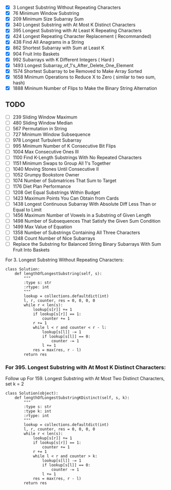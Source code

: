 - [x] 3     Longest Substring Without Repeating Characters		  	  
- [x] 76    Minimum Window Substring			  	  
- [x] 209   Minimum Size Subarray Sum
- [x] 340   Longest Substring with At Most K Distinct Characters   
- [x] 395   Longest Substring with At Least K Repeating Characters			  
- [x] 424   Longest Repeating Character Replacement			  ( Recommanded) 
- [x] 438   Find All Anagrams in a String
- [x] 862   Shortest Subarray with Sum at Least K
- [x] 904   Fruit Into Baskets
- [x] 992   Subarrays with K Different Integers  ( Hard )
- [x] 1493  Longest Subarray_of_1's_After_Delete_One_Element 
- [x] 1574  Shortest Subarray to be Removed to Make Array Sorted 
- [x] 1658	Minimum Operations to Reduce X to Zero ( similar to two sum, hash)
- [x] 1888  Mininum Number of Flips to Make the Binary String Alternation

## TODO
- [ ] 239   Sliding Window Maximum			  
- [ ] 480   Sliding Window Median			  
- [ ] 567   Permutation in String			    
- [ ] 727   Minimum Window Subsequence    
- [ ] 978   Longest Turbulent Subarray	  
- [ ] 995	Minimum Number of K Consecutive Bit Flips			     
- [ ] 1004	Max Consecutive Ones III			  
- [ ] 1100	Find K-Length Substrings With No Repeated Characters	  
- [ ] 1151	Minimum Swaps to Group All 1's Together  
- [ ] 1040	Moving Stones Until Consecutive II		   
- [ ] 1052	Grumpy Bookstore Owner			  
- [ ] 1074	Number of Submatrices That Sum to Target			  
- [ ] 1176	Diet Plan Performance  
- [ ] 1208	Get Equal Substrings Within Budget	  		
- [ ] 1423	Maximum Points You Can Obtain from Cards   			
- [ ] 1438	Longest Continuous Subarray With Absolute Diff Less Than or Equal to Limit	
- [ ] 1456	Maximum Number of Vowels in a Substring of Given Length			  
- [ ] 1498	Number of Subsequences That Satisfy the Given Sum Condition			  
- [ ] 1499	Max Value of Equation			  
- [ ] 1358  Number of Substrings Containing All Three Characters
- [ ] 1248 Count Number of Nice Subarrays
- [ ] Replace the Substring for Balanced String
Binary Subarrays With Sum
Fruit Into Baskets

For 3. Longest Substring Without Repeating Characters:
```
class Solution:
    def lengthOfLongestSubstring(self, s):
        """
        :type s: str
        :rtype: int
        """
        lookup = collections.defaultdict(int)
        l, r, counter, res = 0, 0, 0, 0
        while r < len(s):
            lookup[s[r]] += 1
            if lookup[s[r]] == 1:
                counter += 1
            r += 1
            while l < r and counter < r - l:
                lookup[s[l]] -= 1
                if lookup[s[l]] == 0:
                    counter -= 1
                l += 1
            res = max(res, r - l)
        return res
```

### For 395. Longest Substring with At Most K Distinct Characters:

Follow up For 159. Longest Substring with At Most Two Distinct Characters, set k = 2

```
class Solution(object):
    def lengthOfLongestSubstringKDistinct(self, s, k):
        """
        :type s: str
        :type k: int
        :rtype: int
        """
        lookup = collections.defaultdict(int)
        l, r, counter, res = 0, 0, 0, 0
        while r < len(s):
            lookup[s[r]] += 1
            if lookup[s[r]] == 1:
                counter += 1
            r += 1   
            while l < r and counter > k:
                lookup[s[l]] -= 1
                if lookup[s[l]] == 0:
                    counter -= 1
                l += 1
            res = max(res, r - l) 
        return res
```
